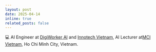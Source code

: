 ```yaml
---
layout: post
date: 2025-04-14
inline: true
related_posts: false
---
```


:computer: AI Engineer at [DigiWorker AI](http://digiworker.ai/) and [Innotech Vietnam](https://innotech-vn.com/), AI Lecturer at[MCI Vietnam](https://mcivietnam.com/), Ho Chi Minh City, Vietnam.